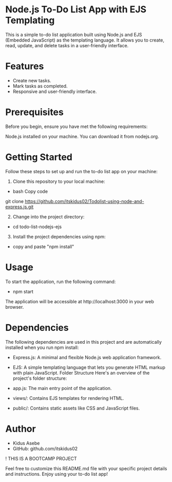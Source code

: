
# Node.js To-Do List App with EJS Templating

This is a simple to-do list application built using Node.js and EJS (Embedded JavaScript) as the templating language. It allows you to create, read, update, and delete tasks in a user-friendly interface.

# Features
 - Create new tasks.
- Mark tasks as completed.
- Responsive and user-friendly interface.

# Prerequisites
Before you begin, ensure you have met the following requirements:

Node.js installed on your machine. You can download it from nodejs.org.


# Getting Started
Follow these steps to set up and run the to-do list app on your machine:

1. Clone this repository to your local machine:

+ bash
Copy code

git clone https://github.com/itskidus02/Todolist-using-node-and-express.js.git

2. Change into the project directory:

- cd todo-list-nodejs-ejs

3. Install the project dependencies using npm:

- copy and paste "npm install"

# Usage

To start the application, run the following command:

- npm start

The application will be accessible at http://localhost:3000 in your web browser.

# Dependencies
The following dependencies are used in this project and are automatically installed when you run npm install:

- Express.js: A minimal and flexible Node.js web application framework.
- EJS: A simple templating language that lets you generate HTML markup with plain JavaScript.
Folder Structure
Here's an overview of the project's folder structure:

- app.js: The main entry point of the application.
- views/: Contains EJS templates for rendering HTML.
- public/: Contains static assets like CSS and JavaScript files.

# Author
- Kidus Asebe 
- GitHub: github.com/itskidus02


! THIS IS A BOOTCAMP PROJECT 

Feel free to customize this README.md file with your specific project details and instructions. Enjoy using your to-do list app!



